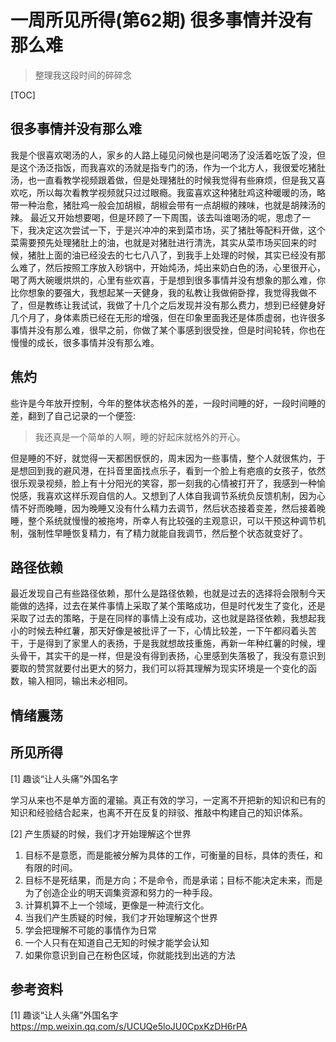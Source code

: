 # 一周所见所得(第62期) 很多事情并没有那么难

> 整理我这段时间的碎碎念

[TOC]



## 很多事情并没有那么难

我是个很喜欢喝汤的人，家乡的人路上碰见问候也是问喝汤了没活着吃饭了没，但是这个汤泛指饭，而我喜欢的汤就是指专门的汤，作为一个北方人，我很爱吃猪肚汤，也一直看教学视频跟着做，但是处理猪肚的时候我觉得有些麻烦，但是我又喜欢吃，所以每次看教学视频就只过过眼瘾。我蛮喜欢这种猪肚鸡这种暖暖的汤，略带一种治愈，猪肚鸡一般会加胡椒，胡椒会带有一点胡椒的辣味，也就是胡辣汤的辣。 最近又开始想要喝，但是环顾了一下周围，该去叫谁喝汤的呢，思虑了一下，我决定这次尝试一下，于是兴冲冲的来到菜市场，买了猪肚等配料开做，这个菜需要预先处理猪肚上的油，也就是对猪肚进行清洗，其实从菜市场买回来的时候，猪肚上面的油已经没去的七七八八了，到我手上处理的时候，其实已经没有那么难了，然后按照工序放入砂锅中，开始炖汤，炖出来奶白色的汤，心里很开心，喝了两大碗暖烘烘的，心里有些欢喜，于是想到很多事情并没有想象的那么难，你比你想象的要强大，我想起某一天健身，我的私教让我做俯卧撑，我觉得我做不了，但是教练让我试试，我做了十几个之后发现并没有那么费力，想到已经健身好几个月了，身体素质已经在无形的增强，但在印象里面我还是体质虚弱，也许很多事情并没有那么难，很早之前，你做了某个事感到很受挫，但是时间轮转，你也在慢慢的成长，很多事情并没有那么难。

## 焦灼

些许是今年放开控制，今年的整体状态格外的差，一段时间睡的好，一段时间睡的差，翻到了自己记录的一个便签:

> 我还真是一个简单的人啊，睡的好起床就格外的开心。

但是睡的不好，就觉得一天都困恹恹的，周末因为一些事情，整个人就很焦灼，于是想回到我的避风港，在抖音里面找点乐子，看到一个脸上有疤痕的女孩子，依然很乐观录视频，脸上有十分阳光的笑容，那一刻我的心情被打开了，我感到一种愉悦感，我喜欢这样乐观自信的人。又想到了人体自我调节系统负反馈机制，因为心情不好而晚睡，因为晚睡又没有什么精力去调节，然后状态接着变差，然后接着晚睡，整个系统就慢慢的被拖垮，所幸人有比较强的主观意识，可以干预这种调节机制，强制性早睡恢复精力，有了精力就能自我调节，然后整个状态就变好了。

## 路径依赖

最近发现自己有些路径依赖，那什么是路径依赖，也就是过去的选择将会限制今天能做的选择，过去在某件事情上采取了某个策略成功，但是时代发生了变化，还是采取了过去的策略，于是在同样的事情上没有成功，这也就是路径依赖，我想起我小的时候去种红薯，那天好像是被批评了一下，心情比较差，一下午都闷着头苦干，于是得到了家里人的表扬，于是我就想故技重施，再新一年种红薯的时候，埋头骨干，其实干的是一样，但是没有得到表扬，心里感到失落极了，我没有意识到要取的赞赏就要付出更大的努力，我们可以将其理解为现实环境是一个变化的函数，输入相同，输出未必相同。

## 情绪震荡





##  所见所得

[1] 趣谈“让人头痛”外国名字 

  学习从来也不是单方面的灌输。真正有效的学习，一定离不开把新的知识和已有的知识和经验结合起来，也离不开在反复的辩驳、推敲中构建自己的知识体系。

[2] 产生质疑的时候，我们才开始理解这个世界 

1. 目标不是意愿，而是能被分解为具体的工作，可衡量的目标，具体的责任，和有限的时间。
2. 目标不是死结果，而是方向；不是命令，而是承诺；目标不能决定未来，而是为了创造企业的明天调集资源和努力的一种手段。
3. 计算机算不上一个领域，更像是一种流行文化。
4. 当我们产生质疑的时候，我们才开始理解这个世界
5. 学会把理解不可能的事情作为日常
6. 一个人只有在知道自己无知的时候才能学会认知
7. 如果你意识到自己在粉色区域，你就能找到出逃的方法





## 参考资料

[1] 趣谈“让人头痛”外国名字  https://mp.weixin.qq.com/s/UCUQe5loJU0CpxKzDH6rPA

